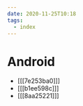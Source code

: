 ```yaml
---
date: 2020-11-25T10:18
tags: 
  - index
---
```


# Android

- [[[7e253ba0]]]
- [[[b1ee598c]]]
- [[[8aa25221]]]

